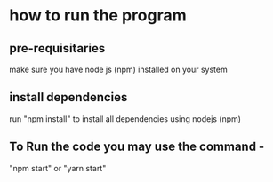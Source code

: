# how to run the program

## pre-requisitaries
make sure you have node js (npm) installed on your system

## install dependencies
run "npm install" to install all dependencies using nodejs (npm)

## To Run the code you may use the command - 
"npm start" or "yarn start"

